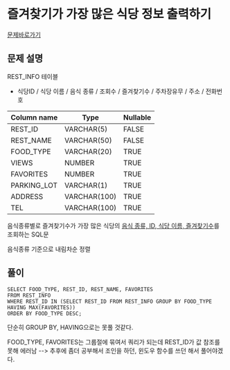 # 즐겨찾기가 가장 많은 식당 정보 출력하기

<a href="https://school.programmers.co.kr/learn/courses/30/lessons/131123">문제바로가기</a>



## 문제 설명

REST_INFO 테이블

- 식당ID / 식당 이름 / 음식 종류 / 조회수 / 즐겨찾기수 / 주차장유무 / 주소 / 전화번호

| Column name | Type         | Nullable |
| ----------- | ------------ | -------- |
| REST_ID     | VARCHAR(5)   | FALSE    |
| REST_NAME   | VARCHAR(50)  | FALSE    |
| FOOD_TYPE   | VARCHAR(20)  | TRUE     |
| VIEWS       | NUMBER       | TRUE     |
| FAVORITES   | NUMBER       | TRUE     |
| PARKING_LOT | VARCHAR(1)   | TRUE     |
| ADDRESS     | VARCHAR(100) | TRUE     |
| TEL         | VARCHAR(100) | TRUE     |

음식종류별로 즐겨찾기수가 가장 많은 식당의 <u>음식 종류, ID, 식당 이름,  즐겨찾기수</u>를 조회하는 SQL문

음식종류 기준으로 내림차순 정렬





## 풀이

```mysql
SELECT FOOD_TYPE, REST_ID, REST_NAME, FAVORITES
FROM REST_INFO
WHERE REST_ID IN (SELECT REST_ID FROM REST_INFO GROUP BY FOOD_TYPE HAVING MAX(FAVORITES))
ORDER BY FOOD_TYPE DESC;
```



단순히 GROUP BY, HAVING으로는 못풀 것같다.

FOOD_TYPE, FAVORITES는 그룹절에 묶여서 쿼리가 되는데 REST_ID가 값 참조를 못해 에러남 --> 추후에 좀더 공부해서 조인을 하던, 윈도우 함수를 쓰던 해서 풀어야겠다.

